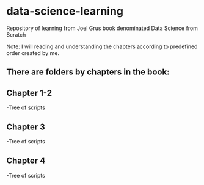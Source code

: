 # data-science-learning
Repository of learning from Joel Grus book denominated Data Science from Scratch

Note: I will reading and understanding the chapters according to predefined order created by me. 

## There are folders by chapters in the book:

## Chapter 1-2
-Tree of scripts

## Chapter 3
-Tree of scripts

## Chapter 4 
-Tree of scripts
